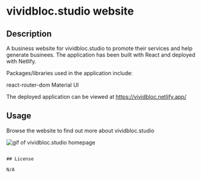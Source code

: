 # vividbloc.studio website

## Description 

A business website for vividbloc.studio to promote their services and help generate businees. The application has been built with React and deployed with Netlify.

Packages/libraries used in the application include:

react-router-dom
Material UI

The deployed application can be viewed at https://vividbloc.netlify.app/

## Usage 

Browse the website to find out more about vividbloc.studio

![gif of vividbloc.studio homepage](src/utils/vividbloc.gif)
```

## License

N/A
